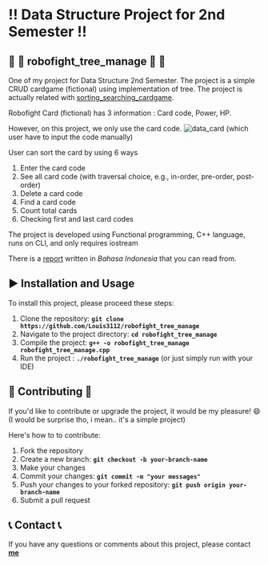 # :bangbang: **Data Structure Project for 2nd Semester**  :bangbang:

##  :child: :card_index: **robofight_tree_manage** :child: :card_index:
One of my project for Data Structure 2nd Semester. The project is a simple CRUD cardgame (fictional) using implementation of tree.
The project is actually related with [sorting_searching_cardgame](https://github.com/Louis3112/sorting_searching_cardgame).

Robofight Card (fictional) has 3 information : Card code, Power, HP.

However, on this project, we only use the card code.
![data_card](https://github.com/user-attachments/assets/2c02fb3b-5c1a-471c-868a-963e1305548e) 
(which user have to input the code manually)

User can sort the card by using 6 ways 
1. Enter the card code
2. See all card code (with traversal choice, e.g., in-order, pre-order, post-order)
3. Delete a card code
4. Find a card code
5. Count total cards
6. Checking first and last card codes

The project is developed using Functional programming, C++ language, runs on CLI, and only requires iostream

There is a [report](https://github.com/user-attachments/files/18420976/085_TI2023C_Tugas.Tree.docx)
written in *Bahasa Indonesia* that you can read from.

## :arrow_forward: **Installation and Usage** 
To install this project, please proceed these steps:
1. Clone the repository: **`git clone https://github.com/Louis3112/robofight_tree_manage`**
2. Navigate to the project directory: **`cd robofight_tree_manage`**
3. Compile the project: **`g++ -o robofight_tree_manage robofight_tree_manage.cpp`**
4. Run the project : **`./robofight_tree_manage`** (or just simply run with your IDE)

## 	:bust_in_silhouette: **Contributing** :bust_in_silhouette:
If you'd like to contribute or upgrade the project, it would be my pleasure! :smile: 
(I would be surprise tho, i mean.. it's a simple project)

Here's how to to contribute:
1. Fork the repository
2. Create a new branch: **`git checkout -b your-branch-name`**
3. Make your changes
4. Commit your changes: **`git commit -m "your messages"`** 
5. Push your changes to your forked repository: **`git push origin your-branch-name`**
6. Submit a pull request

## :telephone_receiver: **Contact** :telephone_receiver:

If you have any questions or comments about this project, please contact **[me](corneliuslouis3112@gmail.com)**
